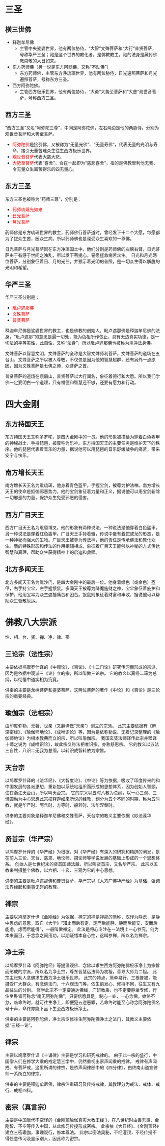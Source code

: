 <!---
nav:
    - Home=/
left_pane: toc
--->


# 三圣

## 横三世佛

* 释迦牟尼佛
    * 主管中央娑婆世界，他有两位胁侍，“大智”文殊菩萨和“大行”普贤菩萨，号称华严三圣；祂是这个世界的教化者，是佛教教主。祂的法身是藏传佛教崇敬的大日如来。
* 东方药师佛（另一说是东方阿閦佛，又称“不动佛”）
    * 东方药师佛，主管东方净琉璃世界，他有两位胁侍，日光遍照菩萨和月光遍照菩萨，号称东方三圣。
* 西方阿弥陀佛。
    * 主管西方极乐世界，他有两位胁侍，“大勇”大势至菩萨和“大悲”观世音菩萨，号称西方三圣。

## 西方三圣

“西方三圣”又名“阿弥陀三尊”，中间是阿弥陀佛，左右两边是他的两胁侍，分别为观世音菩萨和大势至菩萨。

* <span style="color:red">阿弥陀佛</span>是接引佛，又被称为“无量光佛”、“无量寿佛”，代表无量的光明与寿命，接引无量苦难众生往生西方极乐世界。
* <span style="color:red">观世音菩萨</span>代表大慈大悲。
* <span style="color:red">大势至菩萨</span>代表“喜舍”，合在一起即为“慈悲喜舍”，指的是佛教里利他无我、令无量众生离苦得乐的四无量心。

## 东方三圣

东方三圣也被称为“药师三尊”，分别是：

* <span style="color:red">药师琉璃光如来</span>
* <span style="color:red">日光菩萨</span>
* <span style="color:red">月光菩萨</span>

药师佛是东方琉璃世界的教主，药师佛行菩萨道时，曾经发下十二个大愿，每愿都为了拔众生苦，医众生病。所以药师佛也是深受众生喜欢的一尊佛。

日光菩萨与月光菩萨同在东方净璃国土中，他们分别是药师佛的左膀右臂，日光菩萨由于有感于世间之浊乱，所以发下菩提心，誓愿拯救病苦众生。
日光和月光两位菩萨，分别象征着日、月的光芒，并预示着光明的普照，是一切众生得以解脱的光明和希望。

## 华严三圣

华严三圣分别是：

* <span style="color:red">毗卢遮那佛</span>
* <span style="color:red">文殊菩萨</span>
* <span style="color:red">普贤菩萨</span>

释迦牟尼佛是娑婆世界的教主，也是佛教的创始人，毗卢遮那佛是释迦牟尼佛的法身，“毗卢遮那”的意思是遍一切处，能为色相所作依止，具有无边真实功德，是一切法的平等实性，此自性，又称“法身”，所以毗卢遮那佛也被称为清净法身佛。

文殊菩萨以智慧文明，文殊菩萨的全称是大智文殊师利菩萨，文殊菩萨的道场在五台山，文殊菩萨之所以被人尊敬，不仅仅是因为他的智慧超群，还有另外一点原因，因为文殊菩萨是七佛之师，众菩萨之首。

普贤菩萨的道场在峨眉山，普贤菩萨以大行闻名，象征着德行和大愿。所以我们学佛一定要明白一个道理，只有福德和智慧还不够，还要有愿力和行动。


# 四大金刚

## 东方持国天王

东方持国天王又称多罗咜，是四大金刚中的一员。他的形象被描绘为穿着白色盔甲的神秘战士，手持琵琶，被尊称为乐神。东方持国天王的主要任务是维护天下的秩序。他的琵琶代表着音乐的力量，据说他可以用琵琶的音乐舒缓战争的痛苦，带来安宁与快乐。

## 南方增长天王

南方增长天王名为毗琉璃，他身着青色盔甲，手握宝剑，被尊为护法神。南方增长天王的使命是抵御邪恶势力。他的宝剑象征着力量和正义，据说他可以用宝剑斩除一切邪恶的力量，保护众生免受邪恶的侵害。

## 西方广目天王

西方广目天王名为毗留博叉，他的形象有两种说法，一种说法是他穿着白色盔甲，另一种说法是穿着红色盔甲。广目天王手持着蜃，传说中蜃有着蛇或龙的形态，是一种神秘而强大的生物。广目天王被尊为传法神，他的责任是传承佛法和教化众生。蜃的特殊形态和传法的作用相辅相成，象征着广目天王能够以神秘的方式传达智慧和真理，帮助众生获得精神上的启迪和救赎。

## 北方多闻天王

北方多闻天王名为毗沙门，是四大金刚中的最后一位。他身着绿色（或金色）盔甲，右手持宝伞，左手握银鼠。多闻天王被尊为降魔施财之神，宝伞象征着庇护和保护，他用宝伞为众生遮挡痛苦和困苦。银鼠则象征着财富和丰收，据说他可以帮助众生驱散厄运。

# 佛教八大宗派

性、相、台、贤、禅、净、律、密

## 三论宗（法性宗）

主要依据鸠摩罗什译的《中观论》、《百论》、《十二门论》研究传习而形成的宗派，因为是依据中观派三《论》立的宗，所以叫做三论宗。
它的教义以真俗二谛为总纲，以彻悟中道实相为究竟。

供奉的主要是龙树菩萨和提婆菩萨，这两位菩萨的著作《中论》和《百论》是三论宗的重要经典。

## 瑜伽宗（法相宗）

由印度弥勒、无著、世亲（又翻译做“天亲”）创立的宗派。
此宗主要依据有《解深密经》、《瑜伽师地论》、《成唯识论》等，因为是依弥勒说、无着记录整理的《瑜伽师地论》为根本教典而立的宗，所以叫瑜伽宗。
我国玄奘法师译传此宗并糅译十师之说为《成唯识论》，故此宗又称法相唯识宗，亦称慈恩宗。
它的教义以五法三自性，八识二无我为总纲，以转识成智转依为宗旨。


## 天台宗

以鸠摩罗什译的《法华经》、《大智度论》、《中论》等为依据，吸收了印度传来的和中国发展的各派思想，重新加以系统地组织而形成的思想体系，因为创始人智顗，住在浙江天台山，所以叫天台宗。
它的宗义以五时八教为总纲，以一心三观、三谛圆融为中心思想此宗把释迦如来所说的经教，划分为五个不同的时期，称为五时教，就是华严时、阿含时、方等时、般若时、法华涅槃时。

供奉的主要对象是释迦牟尼佛和文殊菩萨，天台宗的教义主要依据《妙法莲华经》。

## 贤首宗（华严宗）

以鸠摩罗什译的《华严经》为根据，对《华严经》有深入的研究和精辟的阐发，是在前人三论、天台、慈恩、地论师、摄论师等学说发展的基础上形成的一个思想体系。
创始人是七世纪末的贤首国师法藏，所以叫贤首宗，又名华严宗。
此宗以五教来判摄整个佛教，以六相、十玄、三观为它的中心思想。

供奉的主要是毗卢遮那佛和普贤菩萨，华严宗以《大方广佛华严经》为基础，强调法界缘起和事事无碍的教理。

## 禅宗

主要以鸠摩罗什译《金刚经》为依据，禅宗的禅是禅那的简称，汉译为静虑，是静中思虑的意思，取自《大学》“知止而后有定，定而后能静，静而后能安，安而后能虑，虑而后能得”，一般叫做禅定。
此法是将心专注在一法境上一心参究，何为本来面目，于念念之间用功，以期证悟本自心性，这叫参禅，所以名为禅宗。



## 净土宗

以鸠摩罗什译《阿弥陀经》等提倡观佛、念佛以求生西方阿弥陀佛极乐净土为宗旨而形成的宗派，所以名为净土宗，尊东晋慧远法师为初祖，善导大师为二祖。
此宗主张劝人念佛求生西方净土极乐世界。
此宗的特点，简单易行，三根普被，能摄受广大群众，有念佛法门、十六观法门等，依生前发心、修持不同，往生又有九品往生的分别。
修学此宗不一定要通达佛经，广研教乘，也不定要静坐专修，行住坐卧皆可称念“南无阿弥陀佛”，只要信愿具足，制心一处，一心念佛，始终不怠，临命终时，就可往生净土，即便犯五逆恶罪，若命终时能至心称念阿弥陀佛名号十声，命终亦能下品下生至西方极乐净土。

供奉的主要是阿弥陀佛，净土宗专修往生阿弥陀佛净土之法门，其教义主要依据“三经一论”。

## 律宗

主要以鸠摩罗什译《十诵律》主要是学习和研究戒律的。
由于此一宗的盛行，中国僧人们在修学大乘的戒定慧三学中，仍然重视出家声闻乘的戒律。
戒律有声闻戒、有菩萨戒，这里所讲的律宗，是依声闻律部中的《四分律》，由终南山道宣律师一系所立的律宗。

供奉的主要是释迦牟尼佛，律宗注重研习及传持戒律，其教理分为戒法、戒体、戒行、戒相四科。

## 密宗（真言宗）

主要是中国唐代不空译的《金刚顶瑜伽真实大教王经 》，在八世纪时由善无畏、金刚智、不空等传入中国，从此修习传授形成密宗。
此宗依《大日经》、《金刚顶经》建立三密瑜伽，事理观行，修本尊法。
此宗以密法奥秘，不经灌顶，不经传授不得任意传习及显示别人，因此称为密宗。
